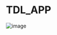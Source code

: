 # TDL_APP

![image](https://github.com/Shoaib-Qadeer/TDL_APP/assets/66921553/5a1b7b94-08e7-46f6-a372-e6447b8ea8ad)

